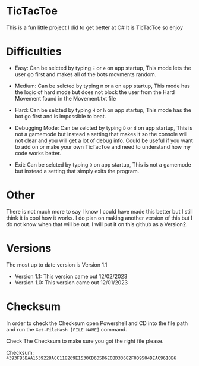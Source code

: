# TicTacToe
This is a fun little project I did to get better at C# 
It is TicTacToe so enjoy

# Difficulties 

- Easy:
Can be selcted by typing `E` or `e` on app startup, This mode lets the user go first and makes all of the bots movments random. 

- Medium:
Can be selcted by typing `M` or `m` on app startup, This mode has the logic of hard mode but does not block the user from the Hard Movement found in the Movement.txt file

- Hard:
Can be selcted by typing `H` or `h` on app startup, This mode has the bot go first and is impossible to beat. 

- Debugging Mode:
Can be selcted by typing `D` or `d` on app startup, This is not a gamemode but instead a setting that makes it so the console will not clear and you will get a lot of debug info. Could be useful if you want to add on or make your own TicTacToe and need to understand how my code works better.

- Exit:
Can be selcted by typing `9` on app startup, This is not a gamemode but instead a setting that simply exits the program. 

# Other
There is not much more to say I know I could have made this better but I still think it is cool how it works. I do plan on making another version of this but I do not know when that will be out. I will put it on this github as a Version2. 

# Versions
The most up to date version is Version 1.1

- Version 1.1:
This version came out 12/02/2023
- Version 1.0:
This version came out 12/01/2023

# Checksum
In order to check the Checksum open Powershell and CD into the file path and run the `Get-FileHash [FILE NAME]` command.

Check The Checksum to make sure you got the right file please.

Checksum: `4393FB5BAA1539228ACC118269E1530CD6D5D6E0BD33682F0D9504DEAC9610B6`
